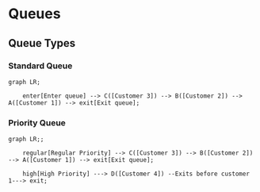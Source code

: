 # Queues

## Queue Types

### Standard Queue
```mermaid
graph LR;

    enter[Enter queue] --> C([Customer 3]) --> B([Customer 2]) --> A([Customer 1]) --> exit[Exit queue]; 
```

### Priority Queue
```mermaid
graph LR;;

    regular[Regular Priority] --> C([Customer 3]) --> B([Customer 2]) --> A([Customer 1]) --> exit[Exit queue];

    high[High Priority] ---> D([Customer 4]) --Exits before customer 1---> exit;
```